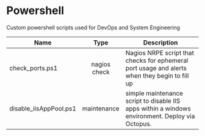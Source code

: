 # Powershell

Custom powershell scripts used for DevOps and System Engineering

| Name        | Type           | Description  |
| ------------- |:-------------:| ----- |
| check_ports.ps1 | nagios check | Nagios NRPE script that checks for ephemeral port usage and alerts when they begin to fill up |
| disable_iisAppPool.ps1 | maintenance | simple maintenance script to disable IIS apps within a windows environment.  Deploy via Octopus. |